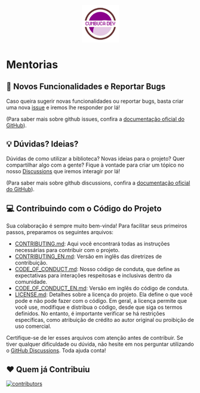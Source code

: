 <div align="center">
  <picture>
    <source
      media="(prefers-color-scheme: dark)"
      srcset="https://github.com/cumbucadev/design/raw/main/images/logo-dark-transparent.png"
    >
    <img
      alt="Logo do Cumbuca Dev"
      src="https://github.com/cumbucadev/design/raw/main/images/logo-light-transparent.png"
      width="20%"
    >
  </picture>
</div>

# Mentorias

## 💬 Novos Funcionalidades e Reportar Bugs

Caso queira sugerir novas funcionalidades ou reportar bugs, basta criar
uma nova [issue][github-issues] e iremos lhe responder por lá!

(Para saber mais sobre github issues, confira a
[documentação oficial do GitHub][github-issues-doc]).

## 💡 Dúvidas? Ideias?

Dúvidas de como utilizar a biblioteca? Novas ideias para o projeto? Quer compartilhar algo com a
gente? Fique à vontade para criar um tópico no nosso [Discussions][github-discussions] que iremos
interagir por lá!

(Para saber mais sobre github discussions, confira a
[documentação oficial do GitHub][github-discussions-doc]).

## 💻 Contribuindo com o Código do Projeto

Sua colaboração é sempre muito bem-vinda! Para facilitar seus primeiros passos, preparamos os seguintes arquivos:

- [CONTRIBUTING.md](/CONTRIBUTING.md): Aqui você encontrará todas as instruções necessárias para contribuir com o projeto.
- [CONTRIBUTING_EN.md](/CONTRIBUTING_EN.md): Versão em inglês das diretrizes de contribuição.
- [CODE_OF_CONDUCT.md](/CODE_OF_CONDUCT.md): Nosso código de conduta, que define as expectativas para interações respeitosas e inclusivas dentro da comunidade.
- [CODE_OF_CONDUCT_EN.md](/CODE_OF_CONDUCT_EN.md): Versão em inglês do código de conduta.
- [LICENSE.md](/LICENSE.md): Detalhes sobre a licença do projeto. Ela define o que você pode e não pode fazer com o código. Em geral, a licença permite que você use, modifique e distribua o código, desde que siga os termos definidos. No entanto, é importante verificar se há restrições específicas, como atribuição de crédito ao autor original ou proibição de uso comercial.

Certifique-se de ler esses arquivos com atenção antes de contribuir. Se tiver qualquer dificuldade ou dúvida, não hesite em nos perguntar utilizando o [GitHub Discussions][github-discussions]. Toda ajuda conta!

## ❤️ Quem já Contribuiu

[![contributors](https://contrib.rocks/image?repo=cumbucadev/generic-template)](https://github.com/cumbucadev/generic-template/graphs/contributors)

[github-discussions-doc]: https://docs.github.com/pt/discussions
[github-discussions]: https://github.com/cumbucadev/mentorias/discussions
[github-issues-doc]: https://docs.github.com/pt/issues/tracking-your-work-with-issues/creating-an-issue
[github-issues]: https://github.com/cumbucadev/mentorias/issues
